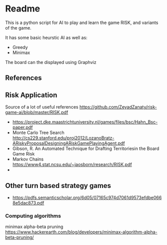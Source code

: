 # Readme

This is a python script for AI to play and learn the game RISK, and variants of
the game.

It has some basic heurstic AI as well as:

* Greedy
* Minimax

The board can the displayed using Graphviz

## References

## Risk Application

Source of a lot of useful references https://github.com/ZeyadZanaty/risk-game-ai/blob/master/RISK.pdf

* https://project.dke.maastrichtuniversity.nl/games/files/bsc/Hahn_Bsc-paper.pdf
* Monte Carlo Tree Search http://cs229.stanford.edu/proj2012/LozanoBratz-ARiskyProposalDesigningARiskGamePlayingAgent.pdf
* Gibson, R. An Automated Technique for Drafting Territoriesin the Board Game Risk
* Markov Chains https://www4.stat.ncsu.edu/~jaosborn/research/RISK.pdf
*

## Other turn based strategy games

* https://pdfs.semanticscholar.org/6d05/07165c974d7061d9573efdbe0668e5dac873.pdf

### Computing algorithms

minimax alpha-beta pruning https://www.hackerearth.com/blog/developers/minimax-algorithm-alpha-beta-pruning/

